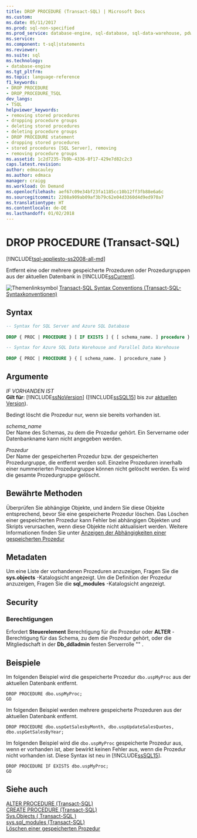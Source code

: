 ```yaml
---
title: DROP PROCEDURE (Transact-SQL) | Microsoft Docs
ms.custom: 
ms.date: 05/11/2017
ms.prod: sql-non-specified
ms.prod_service: database-engine, sql-database, sql-data-warehouse, pdw
ms.service: 
ms.component: t-sql|statements
ms.reviewer: 
ms.suite: sql
ms.technology:
- database-engine
ms.tgt_pltfrm: 
ms.topic: language-reference
f1_keywords:
- DROP PROCEDURE
- DROP_PROCEDURE_TSQL
dev_langs:
- TSQL
helpviewer_keywords:
- removing stored procedures
- dropping procedure groups
- deleting stored procedures
- deleting procedure groups
- DROP PROCEDURE statement
- dropping stored procedures
- stored procedures [SQL Server], removing
- removing procedure groups
ms.assetid: 1c2d7235-7b9b-4336-8f17-429e7d82c2c3
caps.latest.revision: 
author: edmacauley
ms.author: edmaca
manager: craigg
ms.workload: On Demand
ms.openlocfilehash: aef67c09e34bf23fa1185cc10b12ff3fb88e6a6c
ms.sourcegitcommit: 2208a909ab09af3b79c62e04d3360d4d9ed970a7
ms.translationtype: HT
ms.contentlocale: de-DE
ms.lasthandoff: 01/02/2018
---
```

# <a name="drop-procedure-transact-sql"></a>DROP PROCEDURE (Transact-SQL)
[!INCLUDE[tsql-appliesto-ss2008-all-md](../../includes/tsql-appliesto-ss2008-all-md.md)]

  Entfernt eine oder mehrere gespeicherte Prozeduren oder Prozedurgruppen aus der aktuellen Datenbank in [!INCLUDE[ssCurrent](../../includes/sscurrent-md.md)].  
  
 ![Themenlinksymbol](../../database-engine/configure-windows/media/topic-link.gif "Topic link icon") [Transact-SQL Syntax Conventions (Transact-SQL-Syntaxkonventionen)](../../t-sql/language-elements/transact-sql-syntax-conventions-transact-sql.md)  
  
## <a name="syntax"></a>Syntax  
  
```sql  
-- Syntax for SQL Server and Azure SQL Database  
  
DROP { PROC | PROCEDURE } [ IF EXISTS ] { [ schema_name. ] procedure } [ ,...n ]  
```  
  
```sql  
-- Syntax for Azure SQL Data Warehouse and Parallel Data Warehouse  
  
DROP { PROC | PROCEDURE } { [ schema_name. ] procedure_name }  
```  
  
## <a name="arguments"></a>Argumente  
 *IF VORHANDEN IST*  
 **Gilt für**: [!INCLUDE[ssNoVersion](../../includes/ssnoversion-md.md)] ([!INCLUDE[ssSQL15](../../includes/sssql15-md.md)] bis zur [aktuellen Version](http://go.microsoft.com/fwlink/p/?LinkId=299658)).  
  
 Bedingt löscht die Prozedur nur, wenn sie bereits vorhanden ist.  
  
 *schema_name*  
 Der Name des Schemas, zu dem die Prozedur gehört. Ein Servername oder Datenbankname kann nicht angegeben werden.  
  
 *Prozedur*  
 Der Name der gespeicherten Prozedur bzw. der gespeicherten Prozedurgruppe, die entfernt werden soll. Einzelne Prozeduren innerhalb einer nummerierten Prozedurgruppe können nicht gelöscht werden. Es wird die gesamte Prozedurgruppe gelöscht.  
  
## <a name="best-practices"></a>Bewährte Methoden  
 Überprüfen Sie abhängige Objekte, und ändern Sie diese Objekte entsprechend, bevor Sie eine gespeicherte Prozedur löschen. Das Löschen einer gespeicherten Prozedur kann Fehler bei abhängigen Objekten und Skripts verursachen, wenn diese Objekte nicht aktualisiert werden. Weitere Informationen finden Sie unter [Anzeigen der Abhängigkeiten einer gespeicherten Prozedur](../../relational-databases/stored-procedures/view-the-dependencies-of-a-stored-procedure.md)  
  
## <a name="metadata"></a>Metadaten  
 Um eine Liste der vorhandenen Prozeduren anzuzeigen, Fragen Sie die **sys.objects** -Katalogsicht angezeigt. Um die Definition der Prozedur anzuzeigen, Fragen Sie die **sql_modules** -Katalogsicht angezeigt.  
  
## <a name="security"></a>Security  
  
### <a name="permissions"></a>Berechtigungen  
 Erfordert **Steuerelement** Berechtigung für die Prozedur oder **ALTER** -Berechtigung für das Schema, zu dem die Prozedur gehört, oder die Mitgliedschaft in der **Db_ddladmin** festen Serverrolle "" .  
  
## <a name="examples"></a>Beispiele  
 Im folgenden Beispiel wird die gespeicherte Prozedur `dbo.uspMyProc` aus der aktuellen Datenbank entfernt.  
  
```  
DROP PROCEDURE dbo.uspMyProc;  
GO  
```  
  
 Im folgenden Beispiel werden mehrere gespeicherte Prozeduren aus der aktuellen Datenbank entfernt.  
  
```  
DROP PROCEDURE dbo.uspGetSalesbyMonth, dbo.uspUpdateSalesQuotes, dbo.uspGetSalesByYear;  
```  
  
 Im folgenden Beispiel wird die `dbo.uspMyProc` gespeicherte Prozedur aus, wenn er vorhanden ist, aber bewirkt keinen Fehler aus, wenn die Prozedur nicht vorhanden ist. Diese Syntax ist neu in [!INCLUDE[ssSQL15](../../includes/sssql15-md.md)].  
  
```  
DROP PROCEDURE IF EXISTS dbo.uspMyProc;  
GO  
```  
  
  
## <a name="see-also"></a>Siehe auch  
 [ALTER PROCEDURE &#40;Transact-SQL&#41;](../../t-sql/statements/alter-procedure-transact-sql.md)   
 [CREATE PROCEDURE &#40;Transact-SQL&#41;](../../t-sql/statements/create-procedure-transact-sql.md)   
 [Sys.Objects &#40; Transact-SQL &#41;](../../relational-databases/system-catalog-views/sys-objects-transact-sql.md)   
 [sys.sql_modules &#40;Transact-SQL&#41;](../../relational-databases/system-catalog-views/sys-sql-modules-transact-sql.md)   
 [Löschen einer gespeicherten Prozedur](../../relational-databases/stored-procedures/delete-a-stored-procedure.md)  
  
  


